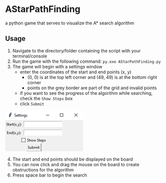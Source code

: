 # AStarPathFinding

a python game that serves to visualize the A* search algorithm

## Usage

1. Navigate to the directory/folder containing the script with your terminal/console
2. Run the game with the following command: `py.exe AStarPathFinding.py`
3. The game will begin with a settings window
    - enter the coordinates of the start and end points (x, y)
      - (0, 0) is at the top left corner and (49, 49) is at the bottom right corner
      - points on the grey border are part of the grid and invalid points
    - if you want to see the progress of the algorithm while searching, check the `Show Steps` box
    - click `Submit`

![Image of Settings Window](images/settings.png)

4. The start and end points should be displayed on the board
5. You can now click and drag the mouse on the board to create obstructions for the algorithm
6. Press space bar to begin the search
